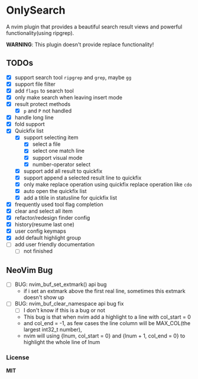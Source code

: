 # OnlySearch

A nvim plugin that provides a beautiful search result views and powerful functionality(using ripgrep).

**WARNING**: This plugin doesn't provide replace functionality!

## TODOs

- [x] support search tool `ripgrep` and `grep`, maybe `gg`
- [x] support file filter
- [x] add `flags` to search tool
- [x] only make search when leaving insert mode
- [x] result protect methods
  + [x] `p` and `P` not handled
- [x] handle long line
- [x] fold support
- [x] Quickfix list
  + [x] support selecting item
    * [x] select a file
    * [x] select one match line
    * [x] support visual mode
    * [x] number-operator select
  + [x] support add all result to quickfix
  + [x] support append a selected result line to quickfix
  + [x] only make replace operation using quickfix replace operation like `cdo`
  + [x] auto open the quickfix list
  + [x] add a titile in statusline for quickfix list
- [x] frequently used tool flag completion
- [x] clear and select all item
- [x] refactor/redesign finder config
- [x] history(resume last one)
- [x] user config keymaps
- [x] add default highlight group
- [ ] add user friendly documentation
  + [ ] not finished

## NeoVim Bug

- [ ] BUG: nvim_buf_set_extmark() api bug
  + if i set an extmark above the first real line, sometimes this extmark doesn't show up
- [ ] BUG: nvim_buf_clear_namespace api bug fix
  + [ ] I don't know if this is a bug or not
  + This bug is that when nvim add a highlight to a line with col_start = 0
  + and col_end = -1, as few cases the line column will be MAX_COL(the largest int32_t number),
  + nvim will using {lnum, col_start = 0} and {lnum + 1, col_end = 0} to highlight the whole line of lnum

### License

**MIT**
